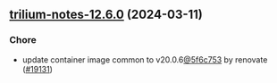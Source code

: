 

## [trilium-notes-12.6.0](https://github.com/truecharts/charts/compare/trilium-notes-12.5.1...trilium-notes-12.6.0) (2024-03-11)

### Chore



- update container image common to v20.0.6[@5f6c753](https://github.com/5f6c753) by renovate ([#19131](https://github.com/truecharts/charts/issues/19131))